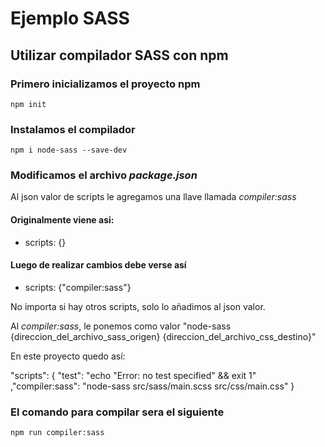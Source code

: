 # Ejemplo SASS

## Utilizar compilador SASS con npm 
### Primero inicializamos el proyecto npm
```
npm init
```
### Instalamos el compilador
```
npm i node-sass --save-dev
```

### Modificamos el archivo _package.json_
Al json valor de scripts le agregamos una llave llamada _compiler:sass_ 

#### Originalmente viene asi: 
- scripts: {}
#### Luego de realizar cambios debe verse así
- scripts: {"compiler:sass"}

No importa si hay otros scripts, solo lo añadimos al json valor. 

Al _compiler:sass_, le ponemos como valor "node-sass {direccion_del_archivo_sass_origen} {direccion_del_archivo_css_destino}"

En este proyecto quedo así: 
  
"scripts": {
    "test": "echo \"Error: no test specified\" && exit 1"
    ,"compiler:sass": "node-sass src/sass/main.scss src/css/main.css"
}
### El comando para compilar sera el siguiente
```
npm run compiler:sass
```